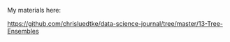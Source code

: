 My materials here:

https://github.com/chrisluedtke/data-science-journal/tree/master/13-Tree-Ensembles